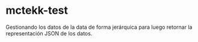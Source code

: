 # mctekk-test
Gestionando los datos de la data de forma jerárquica para luego retornar la representación JSON de los datos.
